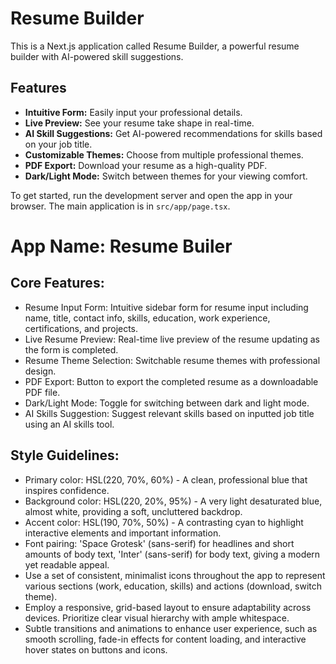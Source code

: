 # Resume Builder

This is a Next.js application called Resume Builder, a powerful resume builder with AI-powered skill suggestions.

## Features

- **Intuitive Form:** Easily input your professional details.
- **Live Preview:** See your resume take shape in real-time.
- **AI Skill Suggestions:** Get AI-powered recommendations for skills based on your job title.
- **Customizable Themes:** Choose from multiple professional themes.
- **PDF Export:** Download your resume as a high-quality PDF.
- **Dark/Light Mode:** Switch between themes for your viewing comfort.

To get started, run the development server and open the app in your browser. The main application is in `src/app/page.tsx`.

# **App Name**: Resume Builer

## Core Features:

- Resume Input Form: Intuitive sidebar form for resume input including name, title, contact info, skills, education, work experience, certifications, and projects.
- Live Resume Preview: Real-time live preview of the resume updating as the form is completed.
- Resume Theme Selection: Switchable resume themes with professional design.
- PDF Export: Button to export the completed resume as a downloadable PDF file.
- Dark/Light Mode: Toggle for switching between dark and light mode.
- AI Skills Suggestion: Suggest relevant skills based on inputted job title using an AI skills tool.

## Style Guidelines:

- Primary color: HSL(220, 70%, 60%) - A clean, professional blue that inspires confidence.
- Background color: HSL(220, 20%, 95%) - A very light desaturated blue, almost white, providing a soft, uncluttered backdrop.
- Accent color: HSL(190, 70%, 50%) - A contrasting cyan to highlight interactive elements and important information.
- Font pairing: 'Space Grotesk' (sans-serif) for headlines and short amounts of body text, 'Inter' (sans-serif) for body text, giving a modern yet readable appeal.
- Use a set of consistent, minimalist icons throughout the app to represent various sections (work, education, skills) and actions (download, switch theme).
- Employ a responsive, grid-based layout to ensure adaptability across devices. Prioritize clear visual hierarchy with ample whitespace.
- Subtle transitions and animations to enhance user experience, such as smooth scrolling, fade-in effects for content loading, and interactive hover states on buttons and icons.
